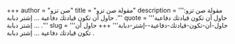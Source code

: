 +++
author = "صن تزو"
title = "مقولة صن تزو"
description = '''مقولة صن تزو: حاول أن تكون قيادتك دفاعية ... إشتر دبابة .'''
quote = '''حاول أن تكون قيادتك دفاعية ... إشتر دبابة .'''
slug = '''حاول-أن-تكون-قيادتك-دفاعية--إشتر-دبابة'''
+++
حاول أن تكون قيادتك دفاعية ... إشتر دبابة .

